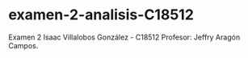# examen-2-analisis-C18512
Examen 2 Isaac Villalobos González - C18512
Profesor: Jeffry Aragón Campos.
